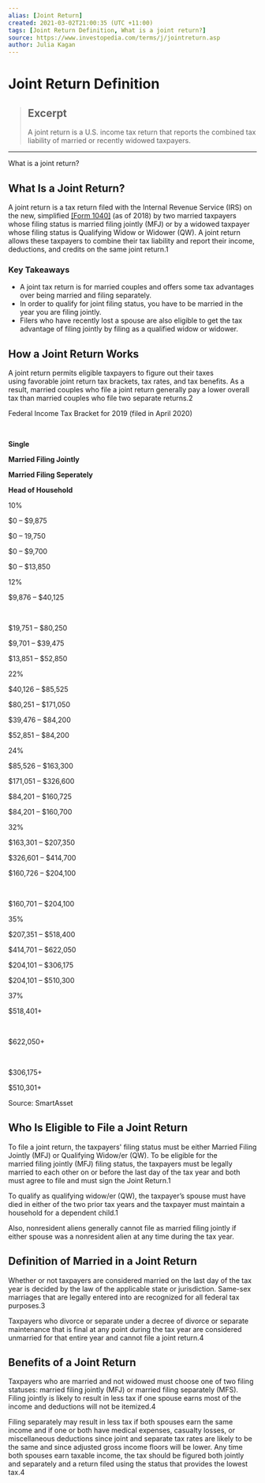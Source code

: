 ```yaml
---
alias: [Joint Return]
created: 2021-03-02T21:00:35 (UTC +11:00)
tags: [Joint Return Definition, What is a joint return?]
source: https://www.investopedia.com/terms/j/jointreturn.asp
author: Julia Kagan
---
```


# Joint Return Definition

> ## Excerpt
> A joint return is a U.S. income tax return that reports the combined tax liability of married or recently widowed taxpayers.

---

What is a joint return?
## What Is a Joint Return?

A joint return is a tax return filed with the Internal Revenue Service (IRS) on the new, simplified [[Form 1040]](https://www.irs.gov/pub/irs-pdf/f1040.pdf) (as of 2018) by two married taxpayers whose filing status is married filing jointly (MFJ) or by a widowed taxpayer whose filing status is Qualifying Widow or Widower (QW). A joint return allows these taxpayers to combine their tax liability and report their income, deductions, and credits on the same joint return.1

### Key Takeaways

-   A joint tax return is for married couples and offers some tax advantages over being married and filing separately.
-   In order to qualify for joint filing status, you have to be married in the year you are filing jointly.
-   Filers who have recently lost a spouse are also eligible to get the tax advantage of filing jointly by filing as a qualified widow or widower.

## How a Joint Return Works

A joint return permits eligible taxpayers to figure out their taxes using favorable joint return tax brackets, tax rates, and tax benefits. As a result, married couples who file a joint return generally pay a lower overall tax than married couples who file two separate returns.2

Federal Income Tax Bracket for 2019 (filed in April 2020)

 

**Single**

**Married Filing Jointly**

**Married Filing Seperately**

**Head of Household**

10%

$0 – $9,875

$0 – 19,750

$0 – $9,700

$0 – $13,850

12%

$9,876 – $40,125

 

$19,751 – $80,250

$9,701 – $39,475

$13,851 – $52,850

22%

$40,126 – $85,525

$80,251 – $171,050

$39,476 – $84,200

$52,851 – $84,200

24%

$85,526 – $163,300

$171,051 – $326,600

$84,201 – $160,725

$84,201 – $160,700

32%

$163,301 – $207,350

$326,601 – $414,700

$160,726 – $204,100

 

$160,701 – $204,100

35%

$207,351 – $518,400

$414,701 – $622,050

$204,101 – $306,175

$204,101 – $510,300

37%

$518,401+

 

$622,050+

 

$306,175+

$510,301+

Source: SmartAsset

## Who Is Eligible to File a Joint Return

To file a joint return, the taxpayers' filing status must be either Married Filing Jointly (MFJ) or Qualifying Widow/er (QW). To be eligible for the married filing jointly (MFJ) filing status, the taxpayers must be legally married to each other on or before the last day of the tax year and both must agree to file and must sign the Joint Return.1

To qualify as qualifying widow/er (QW), the taxpayer’s spouse must have died in either of the two prior tax years and the taxpayer must maintain a household for a dependent child.1 

Also, nonresident aliens generally cannot file as married filing jointly if either spouse was a nonresident alien at any time during the tax year.

## Definition of Married in a Joint Return

Whether or not taxpayers are considered married on the last day of the tax year is decided by the law of the applicable state or jurisdiction. Same-sex marriages that are legally entered into are recognized for all federal tax purposes.3

Taxpayers who divorce or separate under a decree of divorce or separate maintenance that is final at any point during the tax year are considered unmarried for that entire year and cannot file a joint return.4

## Benefits of a Joint Return

Taxpayers who are married and not widowed must choose one of two filing statuses: married filing jointly (MFJ) or married filing separately (MFS). Filing jointly is likely to result in less tax if one spouse earns most of the income and deductions will not be itemized.4

Filing separately may result in less tax if both spouses earn the same income and if one or both have medical expenses, casualty losses, or miscellaneous deductions since joint and separate tax rates are likely to be the same and since adjusted gross income floors will be lower. Any time both spouses earn taxable income, the tax should be figured both jointly and separately and a return filed using the status that provides the lowest tax.4
